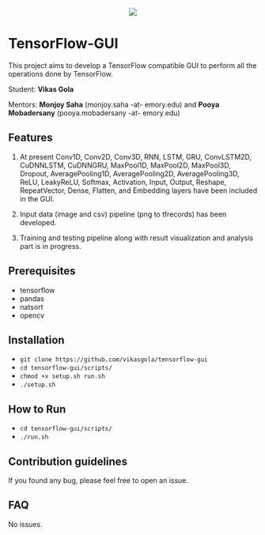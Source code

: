 <p align="center"> 
<img align="center" src="https://avatars1.githubusercontent.com/u/15658638?s=280&v=4"></center>
</p>

# TensorFlow-GUI
This project aims to develop a TensorFlow compatible GUI to perform all the operations done by TensorFlow. 

Student: **Vikas Gola**

Mentors: **Monjoy Saha** (monjoy.saha -at- emory.edu) and **Pooya Mobadersany** (pooya.mobadersany -at- emory.edu)

## Features
1. At present Conv1D, Conv2D, Conv3D, RNN, LSTM, GRU, ConvLSTM2D, CuDNNLSTM, CuDNNGRU, MaxPool1D, MaxPool2D, MaxPool3D, Dropout, AveragePooling1D, AveragePooling2D, AveragePooling3D, ReLU, LeakyReLU, Softmax, Activation, Input, Output, Reshape, RepeatVector, Dense, Flatten, and Embedding layers have been included in the GUI. 

2. Input data (image and csv) pipeline (png to tfrecords) has been developed. 

3. Training and testing pipeline along with result visualization and analysis part is in progress. 

## Prerequisites
- tensorflow
- pandas
- natsort
- opencv

## Installation
- `git clone https://github.com/vikasgola/tensorflow-gui`
- `cd tensorflow-gui/scripts/`
- `chmod +x setup.sh run.sh`
- `./setup.sh`

## How to Run
- `cd tensorflow-gui/scripts/`
- `./run.sh`

## Contribution guidelines
If you found any bug, please feel free to open an issue.

## FAQ
No issues.